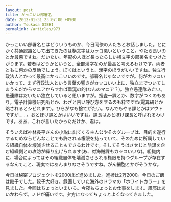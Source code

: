 ```yaml
---
layout: post
title: かっこいい部署名
date: 2012-01-31 23:07:00 +0900
author: Tsukasa OISHI
permalink: /articles/973
---
```


かっこいい部署名とはどういうものか、今日同僚の人たちとお話しました。とにかく共通認識として出てきたのは横文字はカッコ悪いということ。やたら長いのとか最悪ですね。だいたい、年配の人ほど長ったらしい横文字の部署名をつけたがります。若者はどうかというと、全部漢字なのが最高と考えるわけです。両者ともに何かの反動でしょう。ぼくはというと、漢字のほうがいいですね。独立行政法人とかって最高にかっこいいのです。部署名じゃないですが。何がカッコいいかって、まず行政法人という言葉の響きがカッコいい上に、独立までついてしまうんだからマニアからすれば垂涎の的(なんのマニア？)。独立愚連隊みたい。愚連隊はだいたい独立していると思いますが。捜査一課とか、数字がつくのもあり。電子計算機研究所とか、わざと古い呼び方をするのも粋ですね(電算研とか略されるとシビれます)。ひらがなも捨てがたい。なんでもやる課とかはアウトですが……。おとぼけ課とかはいいですね。課長はおとぼけ課長と呼ばれるわけです。ああ、これが言いたかっただけか、君は。

そういえば神林長平さんの小説に出てくる主人公やそのグループは、目的を遂行するためならどんなことでも許される権限を持っていて、そのために所属している組織自体を壊滅させることもできるわけです。そしてそうはさせじと陰謀を企む組織側との攻防が繰り広げられます(あ、対海賊課もカッコいいな)。組織内に、場合によってはその組織自体を壊滅させられる権限を持つグループが存在するなんてこと、現実ではあんまりなさそうですね。がん細胞とかがそうかな。

今日は秘密プロジェクトを2000ほど進めました。進捗は2万2000。今日のご飯は餃子でした。餃子大好き。録画していた海外のドラマの「ホワイトカラー」を見ました。今回はちょっといまいち。今夜もちょっとお仕事をします。風邪はあいかわらず。ノドが痛いです。夕方になってちょっとよくなってきました。

